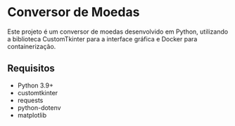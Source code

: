 # Conversor de Moedas

Este projeto é um conversor de moedas desenvolvido em Python, utilizando a biblioteca CustomTkinter para a interface gráfica e Docker para containerização.

## Requisitos

- Python 3.9+
- customtkinter
- requests
- python-dotenv
- matplotlib
